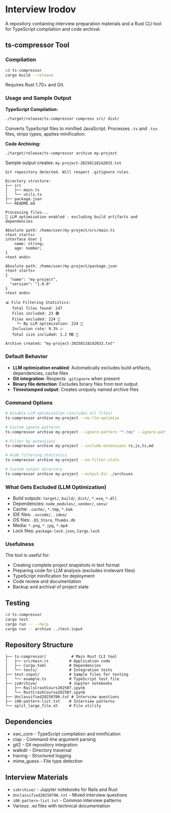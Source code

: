 # Interview Irodov

A repository containing interview preparation materials and a Rust CLI tool for TypeScript compilation and code archival.

## ts-compressor Tool

### Compilation

```bash
cd ts-compressor
cargo build --release
```

Requires Rust 1.70+ and Git.

### Usage and Sample Output

**TypeScript Compilation:**
```bash
./target/release/ts-compressor compress src/ dist/
```

Converts TypeScript files to minified JavaScript. Processes `.ts` and `.tsx` files, strips types, applies minification.

**Code Archiving:**
```bash
./target/release/ts-compressor archive my-project
```

Sample output creates: `my-project-20250118142033.txt`

```
Git repository detected. Will respect .gitignore rules.

Directory structure:
├── src
│   ├── main.ts
│   └── utils.ts
├── package.json
└── README.md

Processing files...
🤖 LLM optimization enabled - excluding build artifacts and dependencies

Absolute path: /home/user/my-project/src/main.ts
<text starts>
interface User {
    name: string;
    age: number;
}
<text ends>

Absolute path: /home/user/my-project/package.json
<text starts>
{
  "name": "my-project",
  "version": "1.0.0"
}
<text ends>

📊 File Filtering Statistics:
   Total files found: 247
   Files included: 23 🟢
   Files excluded: 224 🔴
     └─ By LLM optimization: 224 🤖
   Inclusion rate: 9.3% 📈
   Total size included: 1.2 MB 💾

Archive created: "my-project-20250118142033.txt"
```

### Default Behavior

- **LLM optimization enabled**: Automatically excludes build artifacts, dependencies, cache files
- **Git integration**: Respects `.gitignore` when present
- **Binary file detection**: Excludes binary files from text output
- **Timestamped output**: Creates uniquely named archive files

### Command Options

```bash
# Disable LLM optimization (includes all files)
ts-compressor archive my-project --no-llm-optimize

# Custom ignore patterns
ts-compressor archive my-project --ignore-pattern "*.tmp" --ignore-pattern "test_*"

# Filter by extensions
ts-compressor archive my-project --include-extensions rs,js,ts,md

# Hide filtering statistics
ts-compressor archive my-project --no-filter-stats

# Custom output directory
ts-compressor archive my-project --output-dir ./archives
```

### What Gets Excluded (LLM Optimization)

- Build outputs: `target/`, `build/`, `dist/`, `*.exe`, `*.dll`
- Dependencies: `node_modules/`, `vendor/`, `venv/`
- Cache: `.cache/`, `*.tmp`, `*.bak`
- IDE files: `.vscode/`, `.idea/`
- OS files: `.DS_Store`, `Thumbs.db`
- Media: `*.png`, `*.jpg`, `*.mp4`
- Lock files: `package-lock.json`, `Cargo.lock`

### Usefulness

The tool is useful for:
- Creating complete project snapshots in text format
- Preparing code for LLM analysis (excludes irrelevant files)
- TypeScript minification for deployment
- Code review and documentation
- Backup and archival of project state

## Testing

```bash
cd ts-compressor
cargo test
cargo run -- --help
cargo run -- archive ../test-input
```

## Repository Structure

```
├── ts-compressor/           # Main Rust CLI tool
│   ├── src/main.rs         # Application code
│   ├── Cargo.toml          # Dependencies
│   └── tests/              # Integration tests
├── test-input/             # Sample files for testing
│   └── example.ts          # TypeScript test file
├── zzArchive/              # Jupyter notebooks
│   ├── RailsCrashCours202507.ipynb
│   └── RustCrashCourse202507.ipynb
├── Unclassified20250706.txt # Interview questions
├── i00-pattern-list.txt    # Interview patterns
└── split_large_file.sh     # File utility
```

## Dependencies

- swc_core - TypeScript compilation and minification
- clap - Command-line argument parsing
- git2 - Git repository integration
- walkdir - Directory traversal
- tracing - Structured logging
- mime_guess - File type detection

## Interview Materials

- `zzArchive/` - Jupyter notebooks for Rails and Rust
- `Unclassified20250706.txt` - Mixed interview questions
- `i00-pattern-list.txt` - Common interview patterns
- Various `.md` files with technical documentation